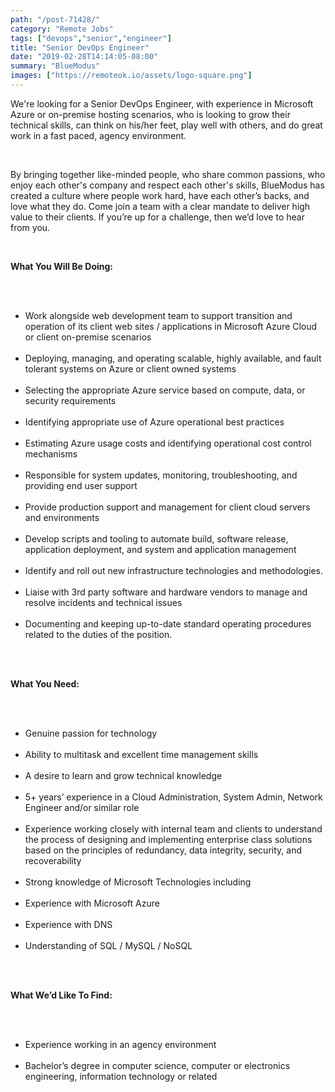 ```yaml
---
path: "/post-71428/"
category: "Remote Jobs"
tags: ["devops","senior","engineer"]
title: "Senior DevOps Engineer"
date: "2019-02-28T14:14:05-08:00"
summary: "BlueModus"
images: ["https://remoteok.io/assets/logo-square.png"]
---
```


<p>We're looking for a Senior DevOps Engineer, with experience in Microsoft Azure or on-premise hosting scenarios, who is looking to grow their technical skills, can think on his/her feet, play well with others, and do great work in a fast paced, agency environment.</p><br /><p>By bringing together like-minded people, who share common passions, who enjoy each other's company and respect each other's skills, BlueModus has created a culture where people work hard, have each other&rsquo;s backs, and love what they do. Come join a team with a clear mandate to deliver high value to their clients. If you&rsquo;re up for a challenge, then we&rsquo;d love to hear from you.</p><br /><p><strong>What You Will Be Doing:</strong></p><br /><ul><br /><li>Work alongside web development team to support transition and operation of its client web sites / applications in Microsoft Azure Cloud or client on-premise scenarios</li><br /><li>Deploying, managing, and operating scalable, highly available, and fault tolerant systems on Azure or client owned systems</li><br /><li>Selecting the appropriate Azure service based on compute, data, or security requirements</li><br /><li>Identifying appropriate use of Azure operational best practices</li><br /><li>Estimating Azure usage costs and identifying operational cost control mechanisms</li><br /><li>Responsible for system updates, monitoring, troubleshooting, and providing end user support</li><br /><li>Provide production support and management for client cloud servers and environments</li><br /><li>Develop scripts and tooling to automate build, software release, application deployment, and system and application management</li><br /><li>Identify and roll out new infrastructure technologies and methodologies.</li><br /><li>Liaise with 3rd party software and hardware vendors to manage and resolve incidents and technical issues</li><br /><li>Documenting and keeping up-to-date standard operating procedures related to the duties of the position.</li><br /></ul><br /><p><strong>What You Need:</strong></p><br /><ul><br /><li>Genuine passion for technology</li><br /><li>Ability to multitask and excellent time management skills</li><br /><li>A desire to learn and grow technical knowledge</li><br /><li>5+ years&rsquo; experience in a Cloud Administration, System Admin, Network Engineer and/or similar role</li><br /><li>Experience working closely with internal team and clients to understand the process of designing and implementing enterprise class solutions based on the principles of redundancy, data integrity, security, and recoverability</li><br /><li>Strong knowledge of Microsoft Technologies including</li><br /><li>Experience with Microsoft Azure</li><br /><li>Experience with DNS</li><br /><li>Understanding of SQL / MySQL / NoSQL</li><br /></ul><br /><p><strong>What We&rsquo;d Like To Find:</strong></p><br /><ul><br /><li>Experience working in an agency environment</li><br /><li>Bachelor&rsquo;s degree in computer science, computer or electronics engineering, information technology or related</li><br /></ul>
